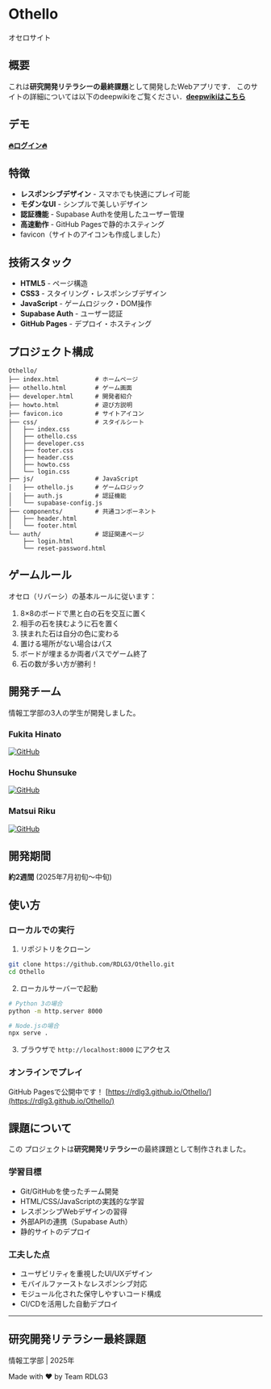 # Othello

オセロサイト

## 概要

これは**研究開発リテラシーの最終課題**として開発したWebアプリです．
このサイトの詳細については以下のdeepwikiをご覧ください．[**deepwikiはこちら**](https://deepwiki.com/RDLG3/Othello)

## デモ

[**🔥ログイン🔥**](https://rdlg3.github.io/Othello/auth/login)

## 特徴

- **レスポンシブデザイン** - スマホでも快適にプレイ可能
- **モダンなUI** - シンプルで美しいデザイン
- **認証機能** - Supabase Authを使用したユーザー管理
- **高速動作** - GitHub Pagesで静的ホスティング
- favicon（サイトのアイコンも作成しました）

## 技術スタック

- **HTML5** - ページ構造
- **CSS3** - スタイリング・レスポンシブデザイン
- **JavaScript** - ゲームロジック・DOM操作
- **Supabase Auth** - ユーザー認証
- **GitHub Pages** - デプロイ・ホスティング

## プロジェクト構成

```text
Othello/
├── index.html          # ホームページ
├── othello.html        # ゲーム画面
├── developer.html      # 開発者紹介
├── howto.html          # 遊び方説明
├── favicon.ico         # サイトアイコン
├── css/                # スタイルシート
│   ├── index.css
│   ├── othello.css
│   ├── developer.css
│   ├── footer.css
│   ├── header.css
│   ├── howto.css
│   └── login.css
├── js/                 # JavaScript
│   ├── othello.js      # ゲームロジック
│   ├── auth.js         # 認証機能
│   └── supabase-config.js
├── components/         # 共通コンポーネント
│   ├── header.html
│   └── footer.html
└── auth/               # 認証関連ページ
    ├── login.html
    └── reset-password.html
```

## ゲームルール

オセロ（リバーシ）の基本ルールに従います：

1. 8×8のボードで黒と白の石を交互に置く
2. 相手の石を挟むように石を置く
3. 挟まれた石は自分の色に変わる
4. 置ける場所がない場合はパス
5. ボードが埋まるか両者パスでゲーム終了
6. 石の数が多い方が勝利！

## 開発チーム

情報工学部の3人の学生が開発しました。

### Fukita Hinato
[![GitHub](https://img.shields.io/badge/GitHub-fukichaan-181717?style=flat&logo=github)](https://github.com/fukichaan)

### Hochu Shunsuke
[![GitHub](https://img.shields.io/badge/GitHub-hochu--shunsuke-181717?style=flat&logo=github)](https://github.com/hochu-shunsuke)

### Matsui Riku
[![GitHub](https://img.shields.io/badge/GitHub-langue--de77-181717?style=flat&logo=github)](https://github.com/langue-de77)

## 開発期間

**約2週間** (2025年7月初旬〜中旬)

## 使い方

### ローカルでの実行

1. リポジトリをクローン

```bash
git clone https://github.com/RDLG3/Othello.git
cd Othello
```

2. ローカルサーバーで起動

```bash
# Python 3の場合
python -m http.server 8000

# Node.jsの場合
npx serve .
```

3. ブラウザで `http://localhost:8000` にアクセス

### オンラインでプレイ

GitHub Pagesで公開中です！
[https://rdlg3.github.io/Othello/](https://rdlg3.github.io/Othello/)

## 課題について

この プロジェクトは**研究開発リテラシー**の最終課題として制作されました。

### 学習目標

- Git/GitHubを使ったチーム開発
- HTML/CSS/JavaScriptの実践的な学習
- レスポンシブWebデザインの習得
- 外部APIの連携（Supabase Auth）
- 静的サイトのデプロイ

### 工夫した点

- ユーザビリティを重視したUI/UXデザイン
- モバイルファーストなレスポンシブ対応
- モジュール化された保守しやすいコード構成
- CI/CDを活用した自動デプロイ

---

## 研究開発リテラシー最終課題

情報工学部 | 2025年

Made with ❤️ by Team RDLG3
